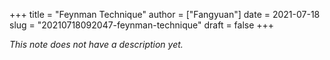 +++
title = "Feynman Technique"
author = ["Fangyuan"]
date = 2021-07-18
slug = "20210718092047-feynman-technique"
draft = false
+++

_This note does not have a description yet._
